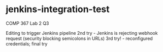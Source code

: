 # jenkins-integration-test
COMP 367 Lab 2 Q3

Editing to trigger Jenkins pipeline
2nd try - Jenkins is rejecting webhook request (security blocking semicolons in URLs)
3rd try! - reconfigured credentials; final try 
